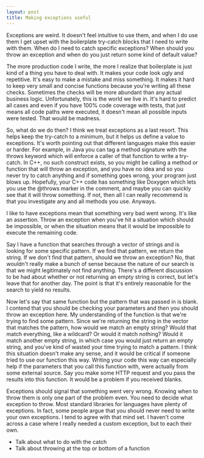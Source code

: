 ```yaml
---
layout: post
title: Making exceptions useful
---
```


Exceptions are weird. It doesn't feel intuitive to use them, and when I do use them I get upset with the boilerplate try-catch blocks that I need to write with them. When do I need to catch specific exceptions? When should you throw an exception and when do you just return some kind of default value?

The more production code I write, the more I realize that boilerplate is just kind of a thing you have to deal with. It makes your code look ugly and repetitive. It's easy to make a mistake and miss something. It makes it hard to keep very small and concise functions because you're writing all these checks. Sometimes the checks will be more abundant than any actual business logic. Unfortunately, this is the world we live in. It's hard to predict all cases and even if you have 100% code coverage with tests, that just means all code paths were executed, it doesn't mean all possible inputs were tested. That would be madness.

So, what do we do then? I think we treat exceptions as a last resort. This helps keep the try-catch to a minimum, but it helps us define a value to exceptions. It's worth pointing out that different languages make this easier or harder. For example, in Java you can tag a method signature with the throws keyword which will enforce a caller of that function to write a try-catch. In C++, no such construct exists, so you might be calling a method or function that will throw an exception, and you have no idea and so you never try to catch anything and if something goes wrong, your program just blows up. Hopefully, your C++ code has something like Doxygen which lets you use the @throws marker in the comment, and maybe you can quickly see that it will throw something. If not, then all I can really recommend is that you investigate any and all methods you use. Anyways.

I like to have exceptions mean that something very bad went wrong. It's like an assertion. Throw an exception when you've hit a situation which should be impossible, or when the situation means that it would be impossible to execute the remaining code.

Say I have a function that searches through a vector of strings and is looking for some specific pattern. If we find that pattern, we return the string. If we don't find that pattern, should we throw an exception? No, that wouldn't really make a bunch of sense because the nature of our search is that we might legitimately not find anything. There's a different discussion to be had about whether or not returning an empty string is correct, but let's leave that for another day. The point is that it's entirely reasonable for the search to yield no results.

Now let's say that same function but the pattern that was passed in is blank. I contend that you should be checking your parameters and then you should throw an exception here. My understanding of the function is that we're trying to find some pattern. Since we're returning the string in the vector that matches the pattern, how would we match an empty string? Would that match everything, like a wildcard? Or would it match nothing? Would it match another empty string, in which case you would just return an empty string, and you've kind of wasted your time trying to match a pattern. I think this situation doesn't make any sense, and it would be critical if someone tried to use our function this way. Writing your code this way can especially help if the parameters that you call this function with, were actually from some external source. Say you make some HTTP request and you pass the results into this function. It would be a problem if you received blanks.

Exceptions should signal that something went very wrong. Knowing when to throw them is only one part of the problem even. You need to decide what exception to throw. Most standard libraries for languages have plenty of exceptions. In fact, some people argue that you should never need to write your own exceptions. I tend to agree with that mind set. I haven't come across a case where I really needed a custom exception, but to each their own.

- Talk about what to do with the catch
- Talk about throwing at the top or bottom of a function
